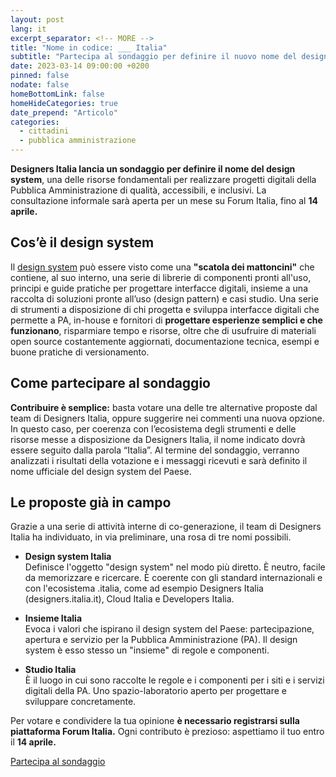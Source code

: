 ```yaml
---
layout: post
lang: it
excerpt_separator: <!-- MORE -->
title: "Nome in codice: ___ Italia"
subtitle: "Partecipa al sondaggio per definire il nuovo nome del design system del Paese"
date: 2023-03-14 09:00:00 +0200
pinned: false
nodate: false
homeBottomLink: false
homeHideCategories: true
date_prepend: "Articolo"
categories:
  - cittadini
  - pubblica amministrazione
---
```


<!-- MORE -->
**Designers Italia lancia un sondaggio per definire il nome del design system**, una delle risorse fondamentali per realizzare progetti digitali della Pubblica Amministrazione di qualità, accessibili, e inclusivi. La consultazione informale sarà aperta per un mese su Forum Italia, fino al **14 aprile.**

## Cos’è il design system
Il [design system](https://prossima.designers.italia.it/design-system/) può essere visto come una **"scatola dei mattoncini"** che contiene, al suo interno, una serie di librerie di componenti pronti all'uso, principi e guide pratiche per progettare interfacce digitali, insieme a una raccolta di soluzioni pronte all’uso (design pattern) e casi studio. Una serie di strumenti a disposizione di chi progetta e sviluppa interfacce digitali che permette a PA, in-house e fornitori di **progettare esperienze semplici e che funzionano**, risparmiare tempo e risorse, oltre che di usufruire di materiali open source costantemente aggiornati, documentazione tecnica, esempi e buone pratiche di versionamento. 

## Come partecipare al sondaggio
**Contribuire è semplice:** basta votare una delle tre alternative proposte dal team di Designers Italia, oppure suggerire nei commenti una nuova opzione. In questo caso, per coerenza con l’ecosistema degli strumenti e delle risorse messe a disposizione da Designers Italia, il nome indicato dovrà essere seguito dalla parola “Italia”. Al termine del sondaggio, verranno analizzati i risultati della votazione e i messaggi ricevuti e sarà definito il nome ufficiale del design system del Paese. 

## Le proposte già in campo
Grazie a una serie di attività interne di co-generazione, il team di Designers Italia ha individuato, in via preliminare, una rosa di tre nomi possibili.

- **Design system Italia**    
Definisce l'oggetto "design system" nel modo più diretto. È neutro, facile da memorizzare e ricercare. È coerente con gli standard internazionali e con l'ecosistema .italia, come ad esempio Designers Italia (designers.italia.it), Cloud Italia e Developers Italia.
            
- **Insieme Italia**  
Evoca i valori che ispirano il design system del Paese: partecipazione, apertura e servizio per la Pubblica Amministrazione (PA). Il design system è esso stesso un "insieme" di regole e componenti.
            
- **Studio Italia**  
È il luogo in cui sono raccolte le regole e i componenti per i siti e i servizi digitali della PA. Uno spazio-laboratorio aperto per progettare e sviluppare concretamente.

Per votare e condividere la tua opinione **è necessario registrarsi sulla piattaforma Forum Italia.** Ogni contributo è prezioso: aspettiamo il tuo entro il **14 aprile.**


[Partecipa al sondaggio](https://forum.italia.it/t/aiutaci-a-scegliere-il-nome-del-design-system-del-paese/33372)
